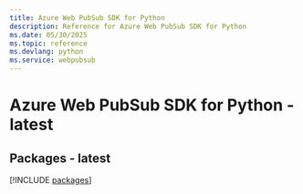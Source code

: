 ```yaml
---
title: Azure Web PubSub SDK for Python
description: Reference for Azure Web PubSub SDK for Python
ms.date: 05/30/2025
ms.topic: reference
ms.devlang: python
ms.service: webpubsub
---
```

# Azure Web PubSub SDK for Python - latest
## Packages - latest
[!INCLUDE [packages](web-pubsub-index.md)]